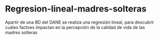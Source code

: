# Regresion-lineal-madres-solteras

Apartir de una BD del DANE se realiza una regresión lineal, para descubrir cuáles factoes impactan en la percepción de la calidad 
de vida de las madres solteras

